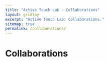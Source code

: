 ```yaml
---
title: "Active Touch Lab - Collaborations"
layout: gridlay
excerpt: "Active Touch Lab: Collaborations."
sitemap: true
permalink: /collaborations/
---
```



# Collaborations

